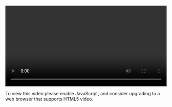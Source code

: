 <video controls="" style="width: 100%; display: block;"><source src="http://o86bpj665.bkt.clouddn.com/gitbeijing/4-4-three.mp4" type="video/mp4"><p>To view this video please enable JavaScript, and consider upgrading to a web browser that supports HTML5 video.</p></video>
